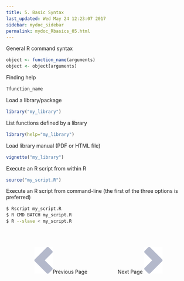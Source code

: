 ```yaml
---
title: 5. Basic Syntax
last_updated: Wed May 24 12:23:07 2017
sidebar: mydoc_sidebar
permalink: mydoc_Rbasics_05.html
---
```


General R command syntax


```r
object <- function_name(arguments) 
object <- object[arguments] 
```

Finding help


```r
?function_name
```

Load a library/package


```r
library("my_library") 
```

List functions defined by a library


```r
library(help="my_library")
```

Load library manual (PDF or HTML file)


```r
vignette("my_library") 
```

Execute an R script from within R


```r
source("my_script.R")
```

Execute an R script from command-line (the first of the three options is preferred)


```sh
$ Rscript my_script.R
$ R CMD BATCH my_script.R 
$ R --slave < my_script.R 
```

<br><br><center><a href="mydoc_Rbasics_04.html"><img src="images/left_arrow.png" alt="Previous page."></a>Previous Page &nbsp; &nbsp; &nbsp; &nbsp; &nbsp; &nbsp; &nbsp; &nbsp; &nbsp; &nbsp; Next Page
<a href="mydoc_Rbasics_06.html"><img src="images/right_arrow.png" alt="Next page."></a></center>
